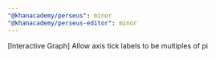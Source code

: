 ```yaml
---
"@khanacademy/perseus": minor
"@khanacademy/perseus-editor": minor
---
```


[Interactive Graph] Allow axis tick labels to be multiples of pi
